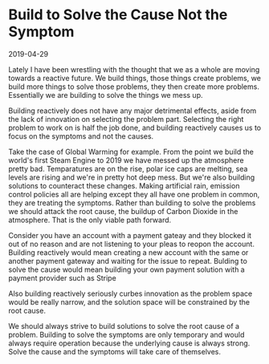 Build to Solve the Cause Not the Symptom
========================================
2019-04-29

Lately I have been wrestling with the thought that we as a whole are moving towards a reactive future. We build things, those things create problems, we build more things to solve those problems, they then create more problems. Essentially we are building to solve the things we mess up.

Building reactively does not have any major detrimental effects, aside from the lack of innovation on selecting the problem part. Selecting the right problem to work on is half the job done, and building reactively causes us to focus on the symptoms and not the causes.

Take the case of Global Warming for example. From the point we build the world's first Steam Engine to 2019 we have messed up the atmosphere pretty bad. Temparatures are on the rise, polar ice caps are melting, sea levels are rising and we're in pretty hot deep mess. But we're also building solutions to counteract these changes. Making artificial rain, emission control policies all are helping except they all have one problem in common, they are treating the symptoms. Rather than building to solve the problems we should attack the root cause, the buildup of Carbon Dioxide in the atmosphere. That is the only viable path forward.

Consider you have an account with a payment gateay and they blocked it out of no reason and are not listening to your pleas to reopon the account. Building reactively would mean creating a new account with the same or another payment gateway and waiting for the issue to repeat. Bulding to solve the cause would mean building your own payment solution with a payment provider such as Stripe

Also building reactively seriously curbes innovation as the problem space would be really narrow, and the solution space will be constrained by the root cause.

We should always strive to build solutions to solve the root cause of a problem. Building to solve the symptoms are only temporary and would always require operation because the underlying cause is always strong. Solve the cause and the symptoms will take care of themselves.
